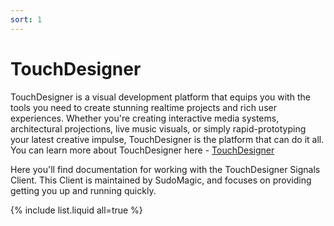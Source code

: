 ```yaml
---
sort: 1
---
```


# TouchDesigner

TouchDesigner is a visual development platform that equips you with the tools you need to create stunning realtime projects and rich user experiences. Whether you're creating interactive media systems, architectural projections, live music visuals, or simply rapid-prototyping your latest creative impulse, TouchDesigner is the platform that can do it all. You can learn more about TouchDesigner here - [TouchDesigner](https://derivative.ca/)

Here you'll find documentation for working with the TouchDesigner Signals Client. This Client is maintained by SudoMagic, and focuses on providing getting you up and running quickly. 

{% include list.liquid all=true %}
